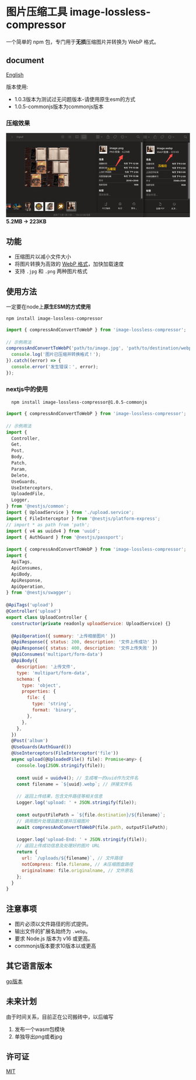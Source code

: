 # 图片压缩工具 image-lossless-compressor

一个简单的 npm 包，专门用于**无损**压缩图片并转换为 WebP 格式。

## document

[English](/docs/english.md)

版本使用:

- 1.0.3版本为测试过无问题版本-请使用原生esm的方式
- 1.0.5-commonjs版本为commonjs版本

### 压缩效果

![Alt text](/imgs/result.png)
**5.2MB -> 223KB**

## 功能

- 压缩图片以减小文件大小
- 将图片转换为高效的 [WebP 格式](https://developers.google.com/speed/webp)，加快加载速度
- 支持 `.jpg` 和 `.png` 两种图片格式

## 使用方法

一定要在node上**原生ESM的方式使用**

```bash
npm install image-lossless-compressor

```

```javascript
import { compressAndConvertToWebP } from 'image-lossless-compressor';

// 示例用法
compressAndConvertToWebP('path/to/image.jpg', 'path/to/destination/webp').then(() => {
  console.log('图片已压缩并转换格式！');
}).catch((error) => {
  console.error('发生错误：', error);
});
```

### nextjs中的使用

```bash
  npm install image-lossless-compressor@1.0.5-commonjs

```

```javascript
import { compressAndConvertToWebP } from 'image-lossless-compressor';

// 示例用法
import {
  Controller,
  Get,
  Post,
  Body,
  Patch,
  Param,
  Delete,
  UseGuards,
  UseInterceptors,
  UploadedFile,
  Logger,
} from '@nestjs/common';
import { UploadService } from './upload.service';
import { FileInterceptor } from '@nestjs/platform-express';
// import * as path from 'path';
import { v4 as uuidv4 } from 'uuid';
import { AuthGuard } from '@nestjs/passport';

import { compressAndConvertToWebP } from 'image-lossless-compressor';
import {
  ApiTags,
  ApiConsumes,
  ApiBody,
  ApiResponse,
  ApiOperation,
} from '@nestjs/swagger';

@ApiTags('upload')
@Controller('upload')
export class UploadController {
  constructor(private readonly uploadService: UploadService) {}

  @ApiOperation({ summary: '上传相册图片' })
  @ApiResponse({ status: 200, description: '文件上传成功' })
  @ApiResponse({ status: 400, description: '文件上传失败' })
  @ApiConsumes('multipart/form-data')
  @ApiBody({
    description: '上传文件',
    type: 'multipart/form-data',
    schema: {
      type: 'object',
      properties: {
        file: {
          type: 'string',
          format: 'binary',
        },
      },
    },
  })
  @Post('album')
  @UseGuards(AuthGuard())
  @UseInterceptors(FileInterceptor('file'))
  async upload(@UploadedFile() file): Promise<any> {
    console.log(JSON.stringify(file));

    const uuid = uuidv4(); // 生成唯一的uuid作为文件名
    const filename = `${uuid}.webp`; // 拼接文件名

    // 返回上传结果，包含文件路径等相关信息
    Logger.log('upload: ' + JSON.stringify(file));

    const outputFilePath = `${file.destination}/${filename}`;
    // 调用图片处理函数处理并压缩图片
    await compressAndConvertToWebP(file.path, outputFilePath);
  
    Logger.log('upload-End: ' + JSON.stringify(file));
    // 返回上传成功信息及处理好的图片 URL
    return {
      url: `/uploads/${filename}`, // 文件路径
      notCompress: file.filename, // 未压缩图盘路径
      originalname: file.originalname, // 文件原名
    };
  }
}
```

## 注意事项

- 图片必须以文件路径的形式提供。
- 输出文件的扩展名始终为 `.webp`。
- 要求 Node.js 版本为 v16 或更高。
- commonjs版本要求10版本以或更高

## 其它语言版本

[go版本](https://github.com/congwa/imageCompressor)

## 未来计划

由于时间关系，目前正在公司搬砖中，以后编写

1. 发布一个wasm包模块
2. 单独导出png或者jpg

## 许可证

[MIT](https://opensource.org/licenses/MIT)